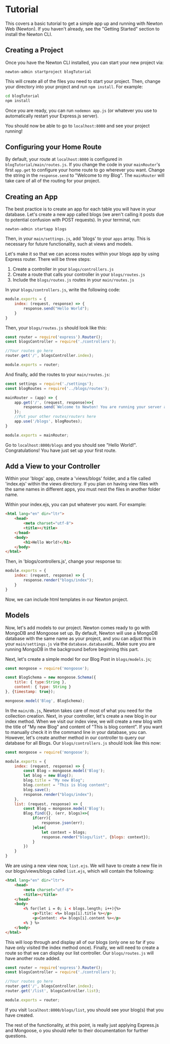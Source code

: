 # Tutorial

This covers a basic tutorial to get a simple app up and running with Newton Web (Newton).
If you haven't already, see the "Getting Started" section to install the Newton CLI.

## Creating a Project
Once you have the Newton CLI installed, you can start your new project via:

`newton-admin startproject blogTutorial`

This will create all of the files you need to start your project.
Then, change your directory into your project and run `npm install`.
For example:

```bash
cd blogTutorial
npm install
```

Once you are ready, you can run `nodemon app.js` (or whatever you use to automatically restart your Express.js server).

You should now be able to go to `localhost:8000` and see your project running!

## Configuring your Home Route
By default, your route at `localhost:8000` is configured in `blogTutorial/main/routes.js`.
If you change the code in your `mainRouter`'s first `app.get` to configure your home route to go wherever you want.
Change the string in the `response.send` to "Welcome to my Blog".
The `mainRouter` will take care of all of the routing for your project.

## Creating an App
The best practice is to create an app for each table you will have in your database.
Let's create a new app called blogs (we aren't calling it posts due to potential confusion with POST requests). In your terminal, run:

`newton-admin startapp blogs`

Then, in your `main/settings.js`, add 'blogs' to your `apps` array.
This is necessary for future functionality, such at views and models.

Let's make it so that we can access routes within your blogs app by using Express router.
There will be three steps:
1. Create a controller in your `blogs/controllers.js`
2. Create a route that calls your controller in your `blogs/routes.js`
3. Include the `blogs/routes.js` routes in your `main/routes.js`

In your `blogs/controllers.js`, write the following code:

```javascript
module.exports = {
    index: (request, response) => {
        response.send("Hello World");
    }
}
```

Then, your `blogs/routes.js` should look like this:
```javascript
const router = require('express').Router();
const blogsController = require('./controllers');

//Your routes go here
router.get('/', blogsController.index);

module.exports = router;
```

And finally, add the routes to your `main/routes.js`:

```javascript
const settings = require('./settings');
const blogRoutes = require('../blogs/routes');

mainRouter = (app) => {
    app.get('/', (request, response)=>{
        response.send(`Welcome to Newton! You are running your server at ${settings.port}`);
    });
    //Put your other routes/routers here
    app.use('/blogs', blogRoutes);
}

module.exports = mainRouter;

```

Go to `localhost:8000/blogs` and you should see "Hello World!".
Congratulations! You have just set up your first route.

## Add a View to your Controller
Within your 'blogs' app, create a 'views/blogs' folder, and a file called 'index.ejs' within the views directory.
If you plan on having view files with the same names in different apps, you must nest the files in another folder name.

Within your index.ejs, you can put whatever you want.
For example:

```html
<html lang="en" dir="ltr">
    <head>
        <meta charset="utf-8">
        <title></title>
    </head>
    <body>
        <h1>Hello World!</h1>
    </body>
</html>
```

Then, in 'blogs/controllers.js', change your response to:

```javascript
module.exports = {
    index: (request, response) => {
        response.render("blogs/index");
    }
}
```

Now, we can include html templates in our Newton project.

## Models
Now, let's add models to our project.
Newton comes ready to go with MongoDB and Mongoose set up.
By default, Newton will use a MongoDB database with the same name as your project, and you can adjust this in your `main/settings.js` via the `database.databaseURL`.
Make sure you are running MongoDB in the background before beginning this part.

Next, let's create a simple model for our Blog Post in `blogs/models.js`;

```javascript
const mongoose = require('mongoose');

const BlogSchema = new mongoose.Schema({
    title: { type:String },
    content: { type: String }
}, {timestamp: true});

mongoose.model('Blog', BlogSchema);
```

In the `main/db.js`, Newton takes care of most of what you need for the collection creation.
Next, in your controller, let's create a new blog in our index method.
When we visit our index view, we will create a new blog with the title of "My new Blog" and content of "This is blog content".
If you want to manually check it in the command line in your database, you can.
However, let's create another method in our controller to query our database for all Blogs.
Our `blogs/controllers.js` should look like this now:

```javascript
const mongoose = require('mongoose');

module.exports = {
    index: (request, response) => {
        const Blog = mongoose.model('Blog');
        let blog = new Blog();
        blog.title = "My new Blog";
        blog.content = "This is blog content";
        blog.save();
        response.render("blogs/index");
    },
    list: (request, response) => {
        const Blog = mongoose.model('Blog');
        Blog.find({}, (err, blogs)=>{
            if(err){
                response.json(err);
            }else{
                let context = blogs;
                response.render("blogs/list", {blogs: context});
            }
        })
    }
}
```

We are using a new view now, `list.ejs`.
We will have to create a new file in our blogs/views/blogs called `list.ejs`, which will contain the following:

```html
<html lang="en" dir="ltr">
    <head>
        <meta charset="utf-8">
        <title></title>
    </head>
    <body>
        <% for(let i = 0; i < blogs.length; i++){%>
            <p>Title: <%= blogs[i].title %></p>
            <p>Content: <%= blogs[i].content %></p>
        <% } %>
    </body>
</html>
```

This will loop through and display all of our blogs (only one so far if you have only visited the index method once).
Finally, we will need to create a route so that we can display our list controller.
Our `blogs/routes.js` will have another route added.

```javascript
const router = require('express').Router();
const blogsController = require('./controllers');

//Your routes go here
router.get('/', blogsController.index);
router.get('/list', blogsController.list);

module.exports = router;
```

If you visit `localhost:8000/blogs/list`, you should see your blog(s) that you have created.

The rest of the functionality, at this point, is really just applying Express.js and Mongoose, o you should refer to their documentation for further questions.
